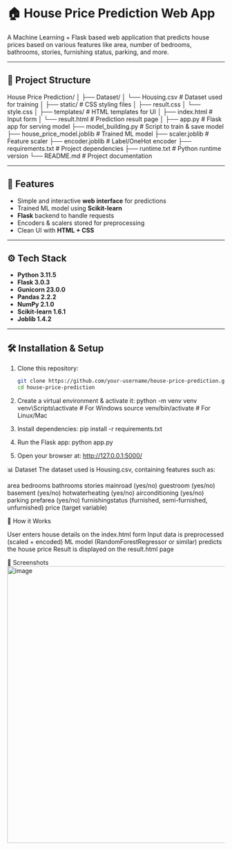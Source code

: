 # 🏠 House Price Prediction Web App

A Machine Learning + Flask based web application that predicts house prices based on various features like area, number of bedrooms, bathrooms, stories, furnishing status, parking, and more.

---

## 📂 Project Structure

House Price Prediction/
│
├── Dataset/
│ └── Housing.csv # Dataset used for training
│
├── static/ # CSS styling files
│ ├── result.css
│ └── style.css
│
├── templates/ # HTML templates for UI
│ ├── index.html # Input form
│ └── result.html # Prediction result page
│
├── app.py # Flask app for serving model
├── model_building.py # Script to train & save model
├── house_price_model.joblib # Trained ML model
├── scaler.joblib # Feature scaler
├── encoder.joblib # Label/OneHot encoder
├── requirements.txt # Project dependencies
├── runtime.txt # Python runtime version
└── README.md # Project documentation


---

## 🚀 Features
- Simple and interactive **web interface** for predictions  
- Trained ML model using **Scikit-learn**  
- **Flask** backend to handle requests  
- Encoders & scalers stored for preprocessing  
- Clean UI with **HTML + CSS**  

---

## ⚙️ Tech Stack
- **Python 3.11.5**  
- **Flask 3.0.3**  
- **Gunicorn 23.0.0**  
- **Pandas 2.2.2**  
- **NumPy 2.1.0**  
- **Scikit-learn 1.6.1**  
- **Joblib 1.4.2**

---

## 🛠️ Installation & Setup

1. Clone this repository:
   ```bash
   git clone https://github.com/your-username/house-price-prediction.git
   cd house-price-prediction

2. Create a virtual environment & activate it:
python -m venv venv
venv\Scripts\activate   # For Windows
source venv/bin/activate # For Linux/Mac

3. Install dependencies:
pip install -r requirements.txt

4. Run the Flask app:
python app.py

5. Open your browser at:
http://127.0.0.1:5000/


📊 Dataset
The dataset used is Housing.csv, containing features such as:

area
bedrooms
bathrooms
stories
mainroad (yes/no)
guestroom (yes/no)
basement (yes/no)
hotwaterheating (yes/no)
airconditioning (yes/no)
parking
prefarea (yes/no)
furnishingstatus (furnished, semi-furnished, unfurnished)
price (target variable)


🎯 How it Works

User enters house details on the index.html form
Input data is preprocessed (scaled + encoded)
ML model (RandomForestRegressor or similar) predicts the house price
Result is displayed on the result.html page

📸 Screenshots
<img width="1308" height="640" alt="image" src="https://github.com/user-attachments/assets/989f8966-c113-4bd6-bd6c-b41ef05fa885" />

